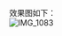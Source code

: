 效果图如下：<br>![IMG_1083](https://github.com/user-attachments/assets/e698147a-9d8f-4029-bfab-9e8f307044d2)
